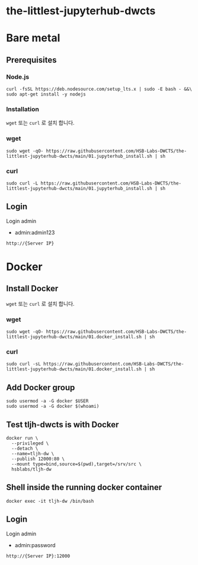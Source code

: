# the-littlest-jupyterhub-dwcts

# Bare metal

## Prerequisites
### Node.js
```
curl -fsSL https://deb.nodesource.com/setup_lts.x | sudo -E bash - &&\
sudo apt-get install -y nodejs
```

### Installation
`wget` 또는 `curl` 로 설치 합니다.
### wget
```
sudo wget -qO- https://raw.githubusercontent.com/HSB-Labs-DWCTS/the-littlest-jupyterhub-dwcts/main/01.jupyterhub_install.sh | sh
```


### curl
```
sudo curl -L https://raw.githubusercontent.com/HSB-Labs-DWCTS/the-littlest-jupyterhub-dwcts/main/01.jupyterhub_install.sh | sh
```

## Login
Login admin
 - admin:admin123
```
http://{Server IP}
```

# Docker

## Install Docker

`wget` 또는 `curl` 로 설치 합니다.
### wget
```
sudo wget -qO- https://raw.githubusercontent.com/HSB-Labs-DWCTS/the-littlest-jupyterhub-dwcts/main/01.docker_install.sh | sh
```

### curl
```
sudo curl -sL https://raw.githubusercontent.com/HSB-Labs-DWCTS/the-littlest-jupyterhub-dwcts/main/01.docker_install.sh | sh
```

## Add Docker group
```
sudo usermod -a -G docker $USER
sudo usermod -a -G docker $(whoami)
```

## Test tljh-dwcts is with Docker
```
docker run \
  --privileged \
  --detach \
  --name=tljh-dw \
  --publish 12000:80 \
  --mount type=bind,source=$(pwd),target=/srv/src \
  hsblabs/tljh-dw
```

## Shell inside the running docker container
```
docker exec -it tljh-dw /bin/bash
```

## Login
Login admin
 - admin:password
```
http://{Server IP}:12000
```
